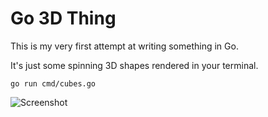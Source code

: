 # Go 3D Thing

This is my very first attempt at writing something in Go.

It's just some spinning 3D shapes rendered in your terminal.


    go run cmd/cubes.go


![Screenshot](https://i.imgur.com/MNGcgRW.gif)
